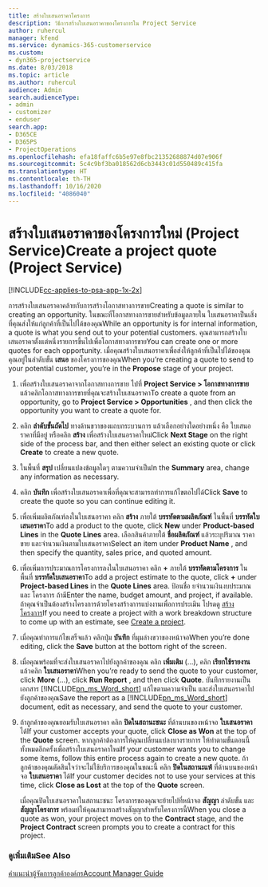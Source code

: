 ```yaml
---
title: สร้างใบเสนอราคาโครงการ
description: วิธีการสร้างใบเสนอราคาของโครงการใน Project Service
author: ruhercul
manager: kfend
ms.service: dynamics-365-customerservice
ms.custom:
- dyn365-projectservice
ms.date: 8/03/2018
ms.topic: article
ms.author: ruhercul
audience: Admin
search.audienceType:
- admin
- customizer
- enduser
search.app:
- D365CE
- D365PS
- ProjectOperations
ms.openlocfilehash: efa18faffc6b5e97e8fbc21352688874d07e906f
ms.sourcegitcommit: 5c4c9bf3ba018562d6cb3443c01d550489c415fa
ms.translationtype: HT
ms.contentlocale: th-TH
ms.lasthandoff: 10/16/2020
ms.locfileid: "4086040"
---
```

# <a name="create-a-project-quote-project-service"></a><span data-ttu-id="3a1b3-103">สร้างใบเสนอราคาของโครงการใหม่ (Project Service)</span><span class="sxs-lookup"><span data-stu-id="3a1b3-103">Create a project quote (Project Service)</span></span>

[!INCLUDE[cc-applies-to-psa-app-1x-2x](../includes/cc-applies-to-psa-app-1x-2x.md)]

<span data-ttu-id="3a1b3-104">การสร้างใบเสนอราคาคล้ายกับการสร้างโอกาสทางการขาย</span><span class="sxs-lookup"><span data-stu-id="3a1b3-104">Creating a quote is similar to creating an opportunity.</span></span> <span data-ttu-id="3a1b3-105">ในขณะที่โอกาสทางการขายสำหรับข้อมูลภายใน ใบเสนอราคาป็นเสิ่งที่คุณส่งให้แก่ลูกค้าที่เป็นไปได้ของคุณ</span><span class="sxs-lookup"><span data-stu-id="3a1b3-105">While an opportunity is for internal information, a quote is what you send out to your potential customers.</span></span> <span data-ttu-id="3a1b3-106">คุณสามารถสร้างใบเสนอราคาตั้งแต่หนึ่งรายการขึ้นไปเพื่อโอกาสทางการขาย</span><span class="sxs-lookup"><span data-stu-id="3a1b3-106">You can create one or more quotes for each opportunity.</span></span> <span data-ttu-id="3a1b3-107">เมื่อคุณสร้างใบเสนอราคาเพื่อส่งให้ลูกค้าที่เป็นไปได้ของคุณ คุณอยู่ในลำดับขั้น **เสนอ** ของโครงการของคุณ</span><span class="sxs-lookup"><span data-stu-id="3a1b3-107">When you’re creating a quote to send to your potential customer, you’re in the **Propose** stage of your project.</span></span>  
  
1. <span data-ttu-id="3a1b3-108">เพื่อสร้างใบเสนอราคาจากโอกาสทางการขาย ไปที่ **Project Service > โอกาสทางการขาย** แล้วคลิกโอกาสทางการขายที่คุณจะสร้างใบเสนอราคา</span><span class="sxs-lookup"><span data-stu-id="3a1b3-108">To create a quote from an opportunity, go to **Project Service > Opportunities** , and then click the opportunity you want to create a quote for.</span></span>  
  
2. <span data-ttu-id="3a1b3-109">คลิก **ลำดับขั้นถัดไป** ทางด้านขวาของแถบกระบวนการ แล้วเลือกอย่างใดอย่างหนึ่ง คือ ใบเสนอราคาที่มีอยู่ หรือคลิก **สร้าง** เพื่อสร้างใบเสนอราคาใหม่</span><span class="sxs-lookup"><span data-stu-id="3a1b3-109">Click **Next Stage** on the right side of the process bar, and then either select an existing quote or click **Create** to create a new quote.</span></span>  
  
3. <span data-ttu-id="3a1b3-110">ในพื้นที่ **สรุป** เปลี่ยนแปลงข้อมูลใดๆ ตามความจำเป็น</span><span class="sxs-lookup"><span data-stu-id="3a1b3-110">In the **Summary** area, change any information as necessary.</span></span>  
  
4. <span data-ttu-id="3a1b3-111">คลิก **บันทึก** เพื่อสร้างใบเสนอราคาเพื่อที่คุณจะสามารถทำการแก้ไขตอไปได้</span><span class="sxs-lookup"><span data-stu-id="3a1b3-111">Click **Save** to create the quote so you can continue editing it.</span></span>  
  
5. <span data-ttu-id="3a1b3-112">เพื่อเพิ่มผลิตภัณฑ์ลงในใบเสนอราคา คลิก **สร้าง** ภายใต้ **บรรทัดตามผลิตภัณฑ์** ในพื้นที่ **บรรทัดใบเสนอราคา**</span><span class="sxs-lookup"><span data-stu-id="3a1b3-112">To add a product to the quote, click **New** under **Product-based Lines** in the **Quote Lines** area.</span></span> <span data-ttu-id="3a1b3-113">เลือกสินค้าภายใต้ **ชื่อผลิตภัณฑ์** แล้วระบุปริมาณ ราคาขาย และจำนวนเงินตามใบเสนอราคา</span><span class="sxs-lookup"><span data-stu-id="3a1b3-113">Select an item under **Product Name** , and then specify the quantity, sales price, and quoted amount.</span></span>  
  
6. <span data-ttu-id="3a1b3-114">เพื่อเพิ่มการประมาณการโครงการลงในใบเสนอราคา คลิก **+** ภายใต้ **บรรทัดตามโครงการ** ในพื้นที่ **บรรทัดใบเสนอราคา**</span><span class="sxs-lookup"><span data-stu-id="3a1b3-114">To add a project estimate to the quote, click **+** under **Project-based Lines** in the **Quote Lines** area.</span></span> <span data-ttu-id="3a1b3-115">ป้อนชื่อ ยจำนวนเงินงบประมาณ และ โครงการ ถ้ามี</span><span class="sxs-lookup"><span data-stu-id="3a1b3-115">Enter the name, budget amount, and project, if available.</span></span> <span data-ttu-id="3a1b3-116">ถ้าคุณจำเป็นต้องสร้างโครงการด้วยโครงสร้างการแบ่งงานเพื่อการประเมิน โปรดดู [สร้างโครงการ](../psa/create-project.md)</span><span class="sxs-lookup"><span data-stu-id="3a1b3-116">If you need to create a project with a work breakdown structure to come up with an estimate, see [Create a project](../psa/create-project.md).</span></span>  
  
7. <span data-ttu-id="3a1b3-117">เมื่อคุณทำการแก้ไขเสร็จแล้ว คลิกปุ่ม **บันทึก** ที่มุมล่างขวาของหน้าจอ</span><span class="sxs-lookup"><span data-stu-id="3a1b3-117">When you’re done editing, click the **Save** button at the bottom right of the screen.</span></span>  
  
8. <span data-ttu-id="3a1b3-118">เมื่อคุณพร้อมที่จะส่งใบเสนอราคาไปยังลูกค้าของคุณ คลิก **เพิ่มเติม** (...), คลิก **เรียกใช้รายงาน** แล้วคลิก **ใบเสนอราคา**</span><span class="sxs-lookup"><span data-stu-id="3a1b3-118">When you’re ready to send the quote to your customer, click **More** (…), click **Run Report** , and then click **Quote**.</span></span> <span data-ttu-id="3a1b3-119">บันทึกรายงานเป็นเอกสาร [!INCLUDE[pn_ms_Word_short](../includes/pn-ms-word-short.md)] แก้ไขตามความจำเป็น และส่งใบเสนอราคาไปยังลูกค้าของคุณ</span><span class="sxs-lookup"><span data-stu-id="3a1b3-119">Save the report as a [!INCLUDE[pn_ms_Word_short](../includes/pn-ms-word-short.md)] document, edit as necessary, and send the quote to your customer.</span></span>  
  
9. <span data-ttu-id="3a1b3-120">ถ้าลูกค้าของคุณยอมรับใบเสนอราคา คลิก **ปิดในสถานะชนะ** ที่ด้านบนของหน้าจอ **ใบเสนอราคา** ได้</span><span class="sxs-lookup"><span data-stu-id="3a1b3-120">If your customer accepts your quote, click **Close as Won** at the top of the **Quote** screen.</span></span> <span data-ttu-id="3a1b3-121">หากลูกค้าต้องการให้คุณเปลี่ยนแปลงบางรายการ ให้ทำตามขั้นตอนนี้ทั้งหมดอีกครั้งเพื่อสร้างใบเสนอราคาใหม่</span><span class="sxs-lookup"><span data-stu-id="3a1b3-121">If your customer wants you to change some items, follow this entire process again to create a new quote.</span></span> <span data-ttu-id="3a1b3-122">ถ้าลูกค้าของคุณตัดสินใจว่าจะไม่ใช้บริการของคุณในขณะนี้ คลิก **ปิดในสถานะแพ้** ที่ด้านบนของหน้าจอ **ใบเสนอราคา** ได้</span><span class="sxs-lookup"><span data-stu-id="3a1b3-122">If your customer decides not to use your services at this time, click **Close as Lost** at the top of the **Quote** screen.</span></span>  
  
   <span data-ttu-id="3a1b3-123">เมื่อคุณปิดใบเสนอราคาในสถานะชนะ โครงการของคุณจะย้ายไปที่หน้าจอ **สัญญา** ลำดับขั้น และ **สัญญาโครงการ** พร้อมท์ให้คุณสามารถสร้างสัญญาสำหรับโครงการนี้</span><span class="sxs-lookup"><span data-stu-id="3a1b3-123">When you close a quote as won, your project moves on to the **Contract** stage, and the **Project Contract** screen prompts you to create a contract for this project.</span></span>  
  
### <a name="see-also"></a><span data-ttu-id="3a1b3-124">ดูเพิ่มเติม</span><span class="sxs-lookup"><span data-stu-id="3a1b3-124">See Also</span></span>  
 [<span data-ttu-id="3a1b3-125">คำแนะนำผู้จัดการลูกค้าองค์กร</span><span class="sxs-lookup"><span data-stu-id="3a1b3-125">Account Manager Guide</span></span>](../psa/account-manager-guide.md)
